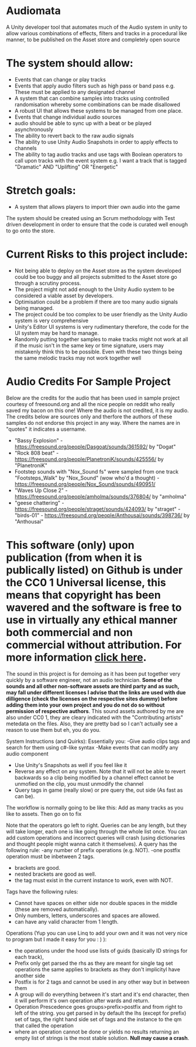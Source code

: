 # Audiomata
A Unity developer tool that automates much of the Audio system in unity to allow various combinations of effects, filters and tracks in a procedural like manner, to be published on the Asset store and completely open source

# The system should allow:
- Events that can change or play tracks
- Events that apply audio filters such as high pass or band pass e.g. These must be applied to any designated channel
- A system that can combine samples into tracks using controlled randomisation whereby some combinations can be made disallowed
- A robust UI that allows these systems to be managed from one place.
- Events that change individual audio sources 
- audio should be able to sync up with a beat or be played asynchronously
- The ability to revert back to the raw audio signals
- The ability to use Unity Audio Snapshots in order to apply effects to channels
- The ability to tag audio tracks and use tags with Boolean operators to call upon tracks with the event system e.g. I want a track that is tagged "Dramatic" AND "Uplifting" OR "Energetic"


# Stretch goals:
- A system that allows players to import thier own audio into the game

The system should be created using an Scrum methodology with Test driven development in order to ensure that the code is curated well enough to go onto the store.

# Current Risks to this project include:
- Not being able to deploy on the Asset store as the system developed could be too buggy and all projects submitted to the Asset store go through a scrutiny process.
- The project might not add enough to the Unity Audio system to be considered a viable asset by developers.
- Optimisation could be a problem if there are too many audio signals being managed.
- The project could be too complex to be user friendly as the Unity Audio system is very comprehensive
- Unity's Editor UI systems is very rudimentary therefore, the code for the UI system may be hard to manage.
- Randomly putting together samples to make tracks might not work at all if the music isn't in the same key or time signature,
users may mistakenly think this to be possible. Even with these two things being the same melodic tracks may not work together well


# Audio Credits For Sample Project
Below are the credits for the audio that has been used in sample project courtesy of freesound.org and all the nice people on reddit who really saved my bacon on this one!
Where the audio is not credited, it is my audio. The credits below are sources only and therfore the authors of these samples do not endorse this project in any way. Where the names are in "quotes" it indicates a username.
- "Bassy Explosion" - https://freesound.org/people/Dasgoat/sounds/361592/ by "Dogat"
- "Rock 808 beat" - https://freesound.org/people/PlanetroniK/sounds/425556/ by "PlanetroniK"
- Footstep sounds with "Nox_Sound fs" were sampled from one track "Footsteps_Walk" by "Nox_Sound" (wow who'd a thought) - https://freesound.org/people/Nox_Sound/sounds/490951/
- "Waves Up Close 2" - https://freesound.org/people/amholma/sounds/376804/ by "amholma"
- "geese chattering" - https://freesound.org/people/straget/sounds/424093/ by "straget"
-"birds-01" - https://freesound.org/people/Anthousai/sounds/398736/ by "Anthousai"




# This software (only) upon publication (from when it is publically listed) on Github is under the CC0 1 Universal license, this means that copyright has been wavered and the software is free to use in virtually any ethical manner both commercial and non commercial without attribution. For more information [click here](https://creativecommons.org/publicdomain/zero/1.0/?ref=chooser-v1).

The sound in this project is for demoing as it has been put together very quickly by a software engineer, not an audio technician. **Some of the sounds and all other non-software assets are third party and as such, may fall under different licenses I advise that the links are used with due dilligence (check the licenses on the respective sites dummy) before adding them into your own project and you do not do so without permission of respective authors**. This sound assets authored by me are also under CC0 1, they are cleary indicated with the "Contributing artists" metedata on the files. Also, they are pretty bad so I can't actually see a reason to use them but eh, you do you.

System Instructions (and Quirks):
Essentially you:
-Give audio clips tags and search for them using c#-like syntax 
-Make events that can modify any audio component
- Use Unity's Snapshots as well if you feel like it
- Reverse any effect on any system. Note that it will not be able to revert backwards so a clip being modified by a channel effect cannot be unmofied on the clip, you must unmodify the channel
- Query tags in game (really slow) or pre query the, out side (As fast as can be).

The workflow is normally going to be like this:
Add as many tracks as you like to assets.
Then go on to fix 

Note that the operators go left to right. Queries can be any length, but they will take longer, each one is like going through the whole list once. You can add custom operations and incorrect queries will crash (using dictionaries and thought people might wanna catch it themselves). A query has the following rule:
-any number of prefix operations (e.g. NOT).
-one postfix operation must be inbetween 2 tags. 
- brackets are good.
- nested brackets are good as well.
- the tag must exist in the current instance to work, even with NOT.


Tags have the following rules:
- Cannot have spaces on either side nor double spaces in the middle (these are removed automatically).
- Only numbers, letters, underscores and spaces are allowed.
- can have any valid character from 1 length.

Operations (Yup you can use Linq to add your own and it was not very nice to program but I made it easy for you : ) ):
- the operations under the hood use lists of guids (basically ID strings for each track), 
- Prefix only get parsed the rhs as they are meant for single tag set operations the same applies to brackets as they don't implicityl have another side
- Postfix is for 2 tags and cannot be used in any other way but in between them
- A group will do everything between it's start and it's end character, then it will perform it's own operation after wards and return.
- Operation Prescedence goes groups>prefix>postfix and from right to left of the string.
 you get parsed in by default the lhs (except for prefix) set of tags, the right hand side set of tags and the instance to the qm that called the operation
- where an operation cannot be done or yields no results returning an empty list of strings is the most stable solution. **Null may cause a crash**.
